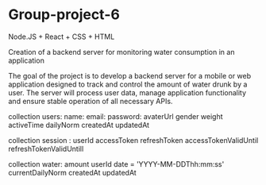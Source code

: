 # Group-project-6

Node.JS + React + CSS + HTML

Creation of a backend server for monitoring water consumption in an application

The goal of the project is to develop a backend server for a mobile or web application designed to track and control the amount of water drunk by a user. The server will process user data, manage application functionality and ensure stable operation of all necessary APIs.

collection users:
name:
email:
password:
avaterUrl
gender
weight
activeTime
dailyNorm
createdAt
updatedAt

collection session :
userId
accessToken
refreshToken
accessTokenValidUntil
refreshTokenValidUntill

collection water:
amount
userId
date = 'YYYY-MM-DDThh:mm:ss'
currentDailyNorm
createdAt
updatedAt
